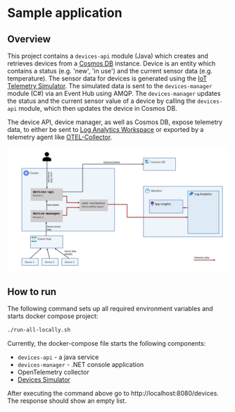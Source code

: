 # Sample application

## Overview

This project contains a `devices-api` module (Java) which creates and retrieves devices from a [Cosmos DB](https://learn.microsoft.com/en-us/azure/cosmos-db/introduction) instance. Device is an entity which contains a status (e.g. 'new', 'in use') and the current sensor data (e.g. temperature). The sensor data for devices is generated using the [IoT Telemetry Simulator](https://github.com/Azure-Samples/Iot-Telemetry-Simulator). The simulated data is sent to the `devices-manager` module (C#) via an Event Hub using AMQP. The `devices-manager` updates the status and the current sensor value of a device by calling the `devices-api` module, which then updates the device in Cosmos DB.

The device API, device manager, as well as Cosmos DB, expose telemetry data, to either be sent to [Log Analytics Workspace](https://learn.microsoft.com/en-us/azure/azure-monitor/logs/log-analytics-workspace-overview) or exported by a telemetry agent like [OTEL-Collector](https://opentelemetry.io/docs/collector/).

![image](./path-1-architecture.jpg)

## How to run

The following command sets up all required environment variables and starts docker compose project:

```bash
./run-all-locally.sh
```

Currently, the docker-compose file starts the following components:
* `devices-api` - a java service
* `devices-manager` - .NET console application
* OpenTelemetry collector
* [Devices Simulator](https://learn.microsoft.com/en-us/samples/azure-samples/iot-telemetry-simulator/azure-iot-device-telemetry-simulator/)

After executing the command above go to http://localhost:8080/devices. The response should show an empty list.
